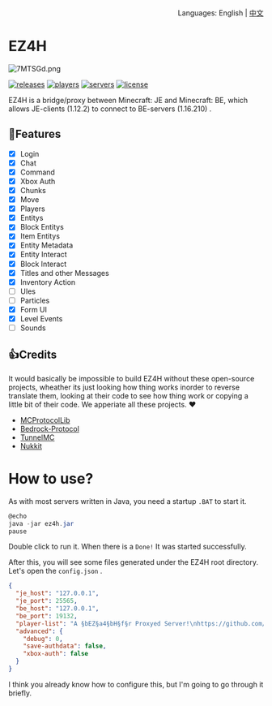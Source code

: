 <div align="right">
  Languages:
  English | 
  <a title="中文" href="/README_CN.md">中文</a>
</div>

# EZ4H

![7MTSGd.png](https://s4.ax1x.com/2022/01/13/7MTSGd.png)

[![releases](https://img.shields.io/github/v/release/FillAmeaPixelNetWork/EZ4H?display_name=tag&color=%231ab1ad)](https://github.com/FillAmeaPixelNetWork/EZ4H/releases)
[![players](https://img.shields.io/bstats/players/10109)](https://bstats.org/plugin/bukkit/EZ4H/10109)
[![servers](https://img.shields.io/bstats/servers/10109)](https://bstats.org/plugin/bukkit/EZ4H/10109)
[![license](https://img.shields.io/github/license/FillAmeaPixelNetWork/EZ4H)](https://github.com/FillAmeaPixelNetWork/EZ4H/blob/main/LICENSE)

EZ4H is a bridge/proxy between Minecraft: JE and Minecraft: BE, which allows JE-clients (1.12.2) to connect to BE-servers (1.16.210) .

## 🎉Features
- [x] Login
- [x] Chat
- [x] Command
- [X] Xbox Auth
- [X] Chunks
- [X] Move
- [X] Players
- [X] Entitys
- [X] Block Entitys
- [X] Item Entitys
- [X] Entity Metadata
- [X] Entity Interact
- [X] Block Interact
- [X] Titles and other Messages
- [X] Inventory Action
- [ ] UIes
- [ ] Particles
- [x] Form UI
- [X] Level Events
- [ ] Sounds

## 👍Credits
It would basically be impossible to build EZ4H without these open-source projects, wheather its just looking how thing works inorder to reverse translate them, looking at their code to see how thing work or copying a little bit of their code. We apperiate all these projects. ❤
- [MCProtocolLib](https://github.com/Steveice10/MCProtocolLib)
- [Bedrock-Protocol](https://github.com/CloudburstMC/Protocol)
- [TunnelMC](https://github.com/THEREALWWEFAN231/TunnelMC)
- [Nukkit](https://github.com/CloudburstMC/Nukkit/)

# How to use?
As with most servers written in Java, you need a startup `.BAT` to start it.  
~~~  powershell
@echo
java -jar ez4h.jar
pause
~~~
Double click to run it. 
When there is a `Done!` It was started successfully. 

After this, you will see some files generated under the EZ4H root directory. Let's open the `config.json` .

~~~json
{
  "je_host": "127.0.0.1",
  "je_port": 25565,
  "be_host": "127.0.0.1",
  "be_port": 19132,
  "player-list": "A §bEZ§a4§bH§f§r Proxyed Server!\nhttps://github.com/MeditationDev/EZ4H",
  "advanced": {
    "debug": 0,
    "save-authdata": false,
    "xbox-auth": false
  }
}
~~~
I think you already know how to configure this, but I'm going to go through it briefly.

